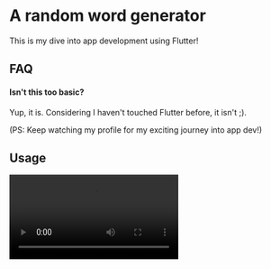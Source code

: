 # A random word generator 

This is my dive into app development using Flutter!



## FAQ

#### Isn't this too basic?

Yup, it is. Considering I haven't touched Flutter before, it isn't ;).

(PS: Keep watching my profile for my exciting journey into app dev!)



## Usage

![App video](https://raw.githubusercontent.com/nexxucc/Basic-app/main/video.mp4)

